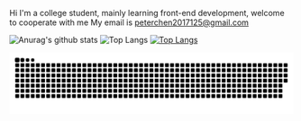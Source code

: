 Hi I'm a college student, mainly learning front-end development, welcome to cooperate with me My email is peterchen2017125@gmail.com



![Anurag's github stats](https://github-readme-stats.vercel.app/api?username=ShouShouRen&theme=cobalt)
![Top Langs](https://github-readme-stats.vercel.app/api/top-langs/?username=ShouShouRen&layout=compact)
[![Top Langs](https://github-readme-stats.vercel.app/api/top-langs?username=ShouShouRen&hide=html,scss,stylus,blade,jupyter%20notebook,python,css,shell,batchfile,dockerfile,typescript&theme=algolia&show_icons=true)](https://github.com/ShouShouRen)

![snake gif](https://github.com/ShouShouRen/ShouShouRen/blob/output/github-contribution-grid-snake-dark.svg)
